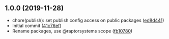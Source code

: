 ## 1.0.0 (2019-11-28)

* chore(publish): set publish config access on public packages ([ed8d441](https://github.com/raptorsystems/krypto-rates/commit/ed8d441))
* Initial commit ([41c76ef](https://github.com/raptorsystems/krypto-rates/commit/41c76ef))
* Rename packages, use @raptorsystems scope ([fb10780](https://github.com/raptorsystems/krypto-rates/commit/fb10780))



